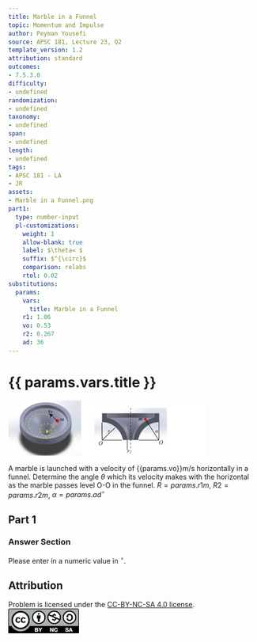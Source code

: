 ```yaml
---
title: Marble in a Funnel
topic: Momentum and Impulse
author: Peyman Yousefi
source: APSC 181, Lecture 23, Q2
template_version: 1.2
attribution: standard
outcomes:
- 7.5.3.0
difficulty:
- undefined
randomization:
- undefined
taxonomy:
- undefined
span:
- undefined
length:
- undefined
tags:
- APSC 181 - LA
- JR
assets:
- Marble in a Funnel.png
part1:
  type: number-input
  pl-customizations:
    weight: 1
    allow-blank: true
    label: $\theta= $
    suffix: $^{\circ}$
    comparison: relabs
    rtol: 0.02
substitutions:
  params:
    vars:
      title: Marble in a Funnel
    r1: 1.06
    vo: 0.53
    r2: 0.267
    ad: 36
---
```

# {{ params.vars.title }}
<img src="Marble in a Funnel.png" width=400>

A marble is launched with a velocity of {{params.vo}}m/s horizontally in a funnel.
Determine the angle $\theta$ which its velocity makes with the horizontal as the marble passes level O-O in the funnel.
$R = {{params.r1}}m$, $R2 = {{params.r2}}m$, $\alpha= {{params.ad}}^\circ$

## Part 1

### Answer Section

Please enter in a numeric value in $^\circ$.

## Attribution

Problem is licensed under the [CC-BY-NC-SA 4.0 license](https://creativecommons.org/licenses/by-nc-sa/4.0/).<br> ![The Creative Commons 4.0 license requiring attribution-BY, non-commercial-NC, and share-alike-SA license.](https://raw.githubusercontent.com/firasm/bits/master/by-nc-sa.png)